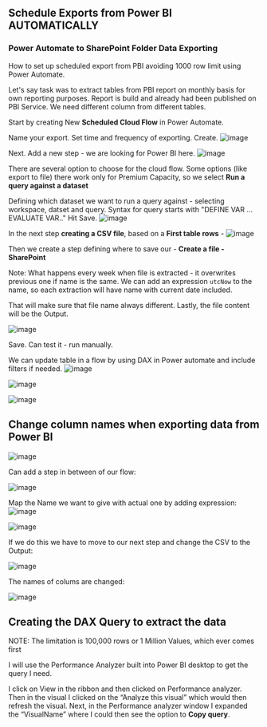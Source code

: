 ## Schedule Exports from Power BI AUTOMATICALLY 
<!-- https://www.youtube.com/watch?v=ZTkbC8zhA5k -->
### Power Automate to SharePoint Folder Data Exporting

How to set up scheduled export from PBI avoiding 1000 row limit using Power Automate.

Let's say task was to extract tables from PBI report on monthly basis for own reporting purposes. Report is build and already had been published on PBI Service. We need different column from different tables.

Start by creating New <b>Scheduled Cloud Flow</b> in Power Automate.

Name your export. Set time and frequency of exporting. Create.
![image](https://github.com/liubovkyry/Power_automate/assets/118057504/67bbdd05-5598-4138-9c9d-e6ea05604a0f)

Next. Add a new step - we are looking for Power BI here. 
![image](https://github.com/liubovkyry/Power_automate/assets/118057504/198c5546-fe7b-486d-989f-1c1597dcb2fe)

There are several option to choose for the cloud flow.
Some options (like export to file) there work only for Premium Capacity, so we select <b>Run a query against a dataset</b>

 Defining which dataset we want to run a query against - selecting workspace, datset and query. Syntax for query starts with "DEFINE VAR ... EVALUATE VAR.." Hit Save.
![image](https://github.com/liubovkyry/Power_automate/assets/118057504/06cd4910-2408-4e4d-80ce-818e5b6768da)


In the next step <b>creating a CSV file</b>, based on a <b>First table rows</b> - 
![image](https://github.com/liubovkyry/Power_automate/assets/118057504/a81a5550-5d0e-4fd8-a8ce-54e6a8b10171)


Then we create a step defining where to save our - <b>Create a file - SharePoint</b>

Note: What happens every week when file is extracted - it overwrites previous one if name is the same. We can add an expression <code>utcNow</code> to the name, so each extraction will have name with current date included. 

That will make sure that file name always different.
Lastly, the file content will be the Output. 

![image](https://github.com/liubovkyry/Power_automate/assets/118057504/934f26c9-5410-400a-b3e6-42c84c5d5038)

Save. Can test it - run manually.

We can update table in a flow  by using DAX in Power automate and include filters if needed.
![image](https://github.com/liubovkyry/Power_automate/assets/118057504/38873f5e-4a92-45a9-aec5-5ae1a0c793d5)

![image](https://github.com/liubovkyry/Power_automate/assets/118057504/b940266c-cea2-4c03-b74e-44960009fdd1)

![image](https://github.com/liubovkyry/Power_automate/assets/118057504/321aac04-0967-4eb0-9e8d-4b026f4bf2eb)

## Change column names when exporting data from Power BI 

![image](https://github.com/liubovkyry/Power_automate/assets/118057504/078ce70e-22df-43bb-a2ae-09d4708ff416)

Can add a step in between of our flow:

![image](https://github.com/liubovkyry/Power_automate/assets/118057504/49ed4105-2896-4acc-bff4-8fd1a23b2411)


Map the Name we want to give with actual one by adding expression:
![image](https://github.com/liubovkyry/Power_automate/assets/118057504/d1f5c97c-6070-49b7-a2ad-2b05bad14fef)

![image](https://github.com/liubovkyry/Power_automate/assets/118057504/5cffb583-0ccb-46b1-982f-476f191248b0)

If we do this we have to move to our next step and change the CSV to the Output:

![image](https://github.com/liubovkyry/Power_automate/assets/118057504/218975d0-8268-442f-9140-297a82751995)

The names of colums are changed:

![image](https://github.com/liubovkyry/Power_automate/assets/118057504/5bfcd437-dd12-4357-94f0-e83077cfc9d7)

## Creating the DAX Query to extract the data
NOTE: The limitation is 100,000 rows or 1 Million Values, which ever comes first
<!-- https://www.youtube.com/watch?v=WsbIXJDhC_o&list=PLDz00l_jz6zze26MVT-0YV7qcjismMFFo&index=2 
https://www.fourmoo.com/2022/06/15/exporting-a-power-bi-visual-data-to-a-csv-file-in-sharepoint/
-->
<!-- Run PA, Click Dataset Refresh, When analyzing is done open name of desired visual - down click on copy query - compare with actual data selected and all filters applied -->

I will use the Performance Analyzer built into Power BI desktop to get the query I need.

I click on View in the ribbon and then clicked on Performance analyzer.
Then in the visual I clicked on the “Analyze this visual” which would then refresh the visual.
Next, in the Performance analyzer window I expanded the “VisualName” where I could then see the option to <b>Copy query</b>.
